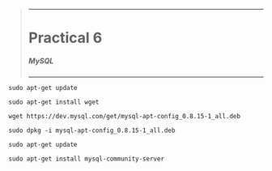 >---
> # **Practical 6**
> ##### MySQL
>---

`sudo apt-get update`

`sudo apt-get install wget`

`wget https://dev.mysql.com/get/mysql-apt-config_0.8.15-1_all.deb`

`sudo dpkg -i mysql-apt-config_0.8.15-1_all.deb`

`sudo apt-get update`

`sudo apt-get install mysql-community-server`
